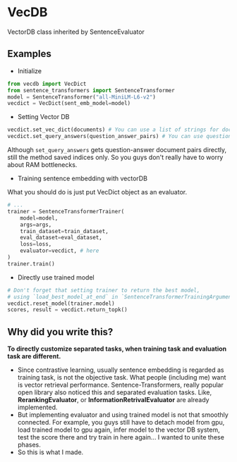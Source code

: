 # VecDB
VectorDB class inherited by SentenceEvaluator

## Examples

* Initialize
  
```python
from vecdb import VecDict
from sentence_transformers import SentenceTransformer
model = SentenceTransformer("all-MiniLM-L6-v2")
vecdict = VecDict(sent_emb_model=model)
```

* Setting Vector DB

```python
vecdict.set_vec_dict(documents) # You can use a list of strings for documents here.
vecdict.set_query_answers(question_answer_pairs) # You can use question-answer document pairs.
```

Although `set_query_answers` gets question-answer document pairs directly, still the method saved indices only. So you guys don't really have to worry about RAM bottlenecks.

* Training sentence embedding with vectorDB

What you should do is just put VecDict object as an evaluator.
```python
# ...
trainer = SentenceTransformerTrainer(
    model=model,
    args=args,
    train_dataset=train_dataset,
    eval_dataset=eval_dataset,
    loss=loss,
    evaluator=vecdict, # here
)
trainer.train()

```

* Directly use trained model

```python
# Don't forget that setting trainer to return the best model,
# using `load_best_model_at_end` in `SentenceTransformerTrainingArguments`.
vecdict.reset_model(trainer.model) 
scores, result = vecdict.return_topk()
```

## Why did you write this?

**To directly customize separated tasks, when training task and evaluation task are different.**

* Since contrastive learning, usually sentence embedding is regarded as training task, is not the objective task. What people (including me) want is vector retrieval performance. Sentence-Transformers, really popular open library also noticed this and separated evaluation tasks. Like, **RerankingEvaluator**, or **InformationRetrivalEvaluator** are already implemented.
* But implementing evaluator and using trained model is not that smoothly connected. For example, you guys still have to detach model from gpu, load trained model to gpu again, infer model to the vector DB system, test the score there and try train in here again... I wanted to unite these phases.
* So this is what I made.
